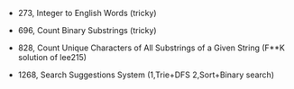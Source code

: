 - 273, Integer to English Words (tricky)
- 696, Count Binary Substrings (tricky)

- 828, Count Unique Characters of All Substrings of a Given String (F**K solution of lee215)
- 1268, Search Suggestions System (1,Trie+DFS 2,Sort+Binary search)

